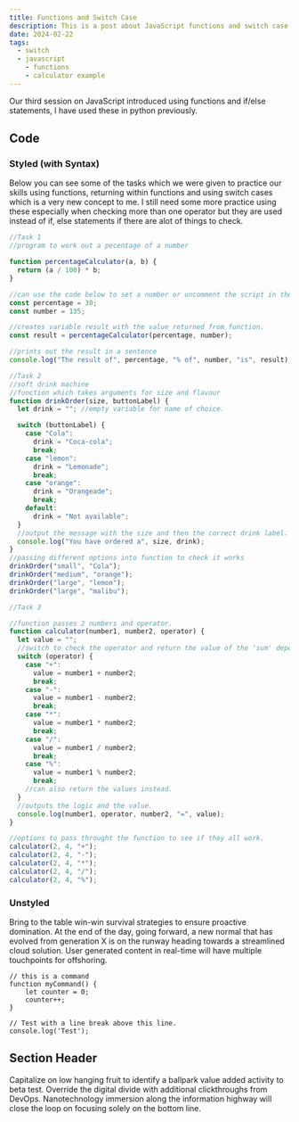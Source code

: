 ```yaml
---
title: Functions and Switch Case
description: This is a post about JavaScript functions and switch case.
date: 2024-02-22
tags:
  - switch
  - javascript
	- functions
	- calculator example
---
```

Our third session on JavaScript introduced using functions and if/else statements, I have used these in python previously.
## Code

### Styled (with Syntax)

Below you can see some of the tasks which we were given to practice our skills using functions, returning within functions and using switch cases which is a very new concept to me. I still need some more practice using these especially when checking more than one operator but they are used instead of if, else statements if there are alot of things to check.

```js
//Task 1
//program to work out a pecentage of a number

function percentageCalculator(a, b) {
  return (a / 100) * b;
}

//can use the code below to set a number or uncomment the script in the html to create an alert prompt to gather the input to use in the calculator.
const percentage = 30;
const number = 135;

//creates variable result with the value returned from function.
const result = percentageCalculator(percentage, number);

//prints out the result in a sentence
console.log("The result of", percentage, "% of", number, "is", result);

//Task 2
//soft drink machine
//function which takes arguments for size and flavour
function drinkOrder(size, buttonLabel) {
  let drink = ""; //empty variable for name of choice.

  switch (buttonLabel) {
    case "Cola":
      drink = "Coca-cola";
      break;
    case "lemon":
      drink = "Lemonade";
      break;
    case "orange":
      drink = "Orangeade";
      break;
    default:
      drink = "Not available";
  }
  //output the message with the size and then the correct drink label.
  console.log("You have ordered a", size, drink);
}
//passing different options into function to check it works
drinkOrder("small", "Cola");
drinkOrder("medium", "orange");
drinkOrder("large", "lemon");
drinkOrder("large", "malibu");

//Task 3

//function passes 2 numbers and operator.
function calculator(number1, number2, operator) {
  let value = "";
  //switch to check the operator and return the value of the 'sum' dependant on the operator.
  switch (operator) {
    case "+":
      value = number1 + number2;
      break;
    case "-":
      value = number1 - number2;
      break;
    case "*":
      value = number1 * number2;
      break;
    case "/":
      value = number1 / number2;
      break;
    case "%":
      value = number1 % number2;
      break;
    //can also return the values instead.
  }
  //outputs the logic and the value.
  console.log(number1, operator, number2, "=", value);
}

//options to pass throught the function to see if they all work.
calculator(2, 4, "+");
calculator(2, 4, "-");
calculator(2, 4, "*");
calculator(2, 4, "/");
calculator(2, 4, "%");

```

### Unstyled

Bring to the table win-win survival strategies to ensure proactive domination. At the end of the day, going forward, a new normal that has evolved from generation X is on the runway heading towards a streamlined cloud solution. User generated content in real-time will have multiple touchpoints for offshoring.

```
// this is a command
function myCommand() {
	let counter = 0;
	counter++;
}

// Test with a line break above this line.
console.log('Test');
```

## Section Header

Capitalize on low hanging fruit to identify a ballpark value added activity to beta test. Override the digital divide with additional clickthroughs from DevOps. Nanotechnology immersion along the information highway will close the loop on focusing solely on the bottom line.
